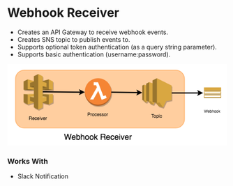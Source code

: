 # Webhook Receiver

- Creates an API Gateway to receive webhook events.
- Creates SNS topic to publish events to.
- Supports optional token authentication (as a query string parameter).
- Supports basic authentication (username:password).

![Component Diagrams](WebhookReceiver.png)

### Works With

- Slack Notification
